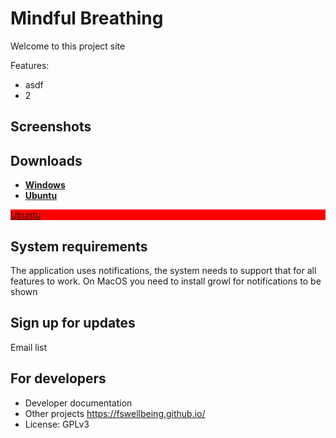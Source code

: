 # Mindful Breathing

Welcome to this project site

Features:
* asdf
* 2

## Screenshots

## Downloads
* <a href=""><strong>Windows</strong></a>
* <a href=""><strong>Ubuntu</strong></a>

<a href="" download><div style="background-color:red; color:white">Ubuntu</div></a>

## System requirements

The application uses notifications, the system needs to support that for all features to work. On MacOS you need to install growl for notifications to be shown

## Sign up for updates

Email list

## For developers

* Developer documentation
* Other projects https://fswellbeing.github.io/
* License: GPLv3

